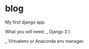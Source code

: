 # blog
My first django app.

What you will need:
  _ Django 2.1.
  
  _ Virtualenv or Anaconda env manager.
